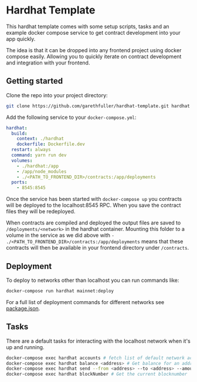 # Hardhat Template
This hardhat template comes with some setup scripts, tasks and an example docker compose service to get contract development into your app quickly.

The idea is that it can be dropped into any frontend project using docker compose easily. Allowing you to quickly iterate on contract development and integration with your frontend.

## Getting started
Clone the repo into your project directory:
```bash
git clone https://github.com/garethfuller/hardhat-template.git hardhat
```

Add the following service to your `docker-compose.yml`:
```yaml
hardhat:
  build:
    context: ./hardhat
    dockerfile: Dockerfile.dev
  restart: always
  command: yarn run dev
  volumes: 
    - ./hardhat:/app
    - /app/node_modules
    - ./<PATH_TO_FRONTEND_DIR>/contracts:/app/deployments
  ports:
    - 8545:8545
```

Once the service has been started with `docker-compose up` you contracts will be deployed to the localhost:8545 RPC. When you save the contract files they will be redeployed.

When contracts are compiled and deployed the output files are saved to `/deployments/<network>` in the hardhat container. Mounting this folder to a volume in the service as we did above with `- ./<PATH_TO_FRONTEND_DIR>/contracts:/app/deployments` means that these contracts will then be available in your frontend directory under `/contracts`.

## Deployment
To deploy to networks other than localhost you can run commands like:
```bash
docker-compose run hardhat mainnet:deploy
```
For a full list of deployment commands for different networks see [package.json](/package.json).

## Tasks
There are a default tasks for interacting with the localhost network when it's up and running. 
```bash
docker-compose exec hardhat accounts # fetch list of default network accounts
docker-compose exec hardhat balance <address> # Get balance for an address
docker-compose exec hardhat send --from <address> --to <address> --amount 10 # Send ETH from one address to another
docker-compose exec hardhat blockNumber # Get the current blocknumber

